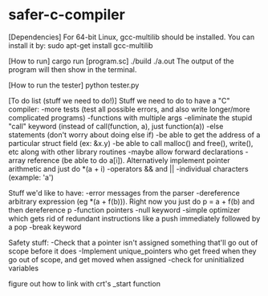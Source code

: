 # safer-c-compiler

[Dependencies]
For 64-bit Linux, gcc-multilib should be installed.
You can install it by: sudo apt-get install gcc-multilib

[How to run]
cargo run [program.sc]
./build
./a.out
The output of the program will then show in the terminal.

[How to run the tester]
python tester.py

[To do list (stuff we need to do!)]
Stuff we need to do to have a "C" compiler:
-more tests (test all possible errors, and also write longer/more complicated programs)
-functions with multiple args
-eliminate the stupid "call" keyword (instead of call(function, a), just function(a))
-else statements (don't worry about doing else if)
-be able to get the address of a particular struct field (ex: &x.y)
-be able to call malloc() and free(), write(), etc along with other library routines
-maybe allow forward declarations
-array reference (be able to do a[i]). Alternatively implement pointer arithmetic and just do *(a + i)
-operators && and ||
-individual characters (example: 'a')

Stuff we'd like to have:
-error messages from the parser
-dereference arbitrary expression (eg *(a + f(b))).
Right now you just do p = a + f(b) and then dereference p
-function pointers
-null keyword
-simple optimizer which gets rid of redundant 
instructions like a push immediately followed by a pop
-break keyword

Safety stuff:
-Check that a pointer isn't assigned something that'll go out of scope before it does
-Implement unique_pointers who get freed when they go out of scope, and get moved when assigned
-check for uninitialized variables

figure out how to link with crt's _start function
